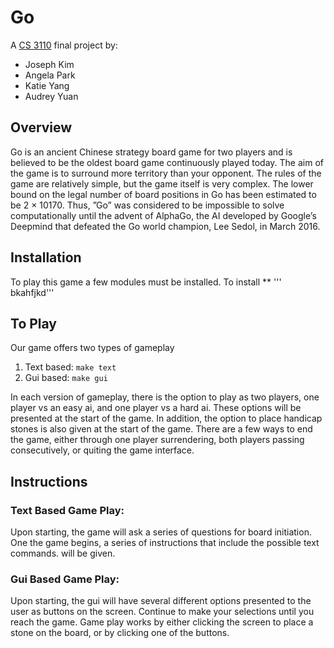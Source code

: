 # Go

A [CS 3110](http://www.cs.cornell.edu/courses/cs3110/2018sp/) final project by:
* Joseph Kim 
* Angela Park
* Katie Yang
* Audrey Yuan 

## Overview
Go is an ancient Chinese strategy board game for two players and is believed to be the oldest board game continuously played today. The aim of the game is to surround more territory than your opponent. The rules of the game are relatively simple, but the game itself is very complex. The lower bound on the legal number of board positions in Go has been estimated to be 2 × 10170. Thus, ”Go” was considered to be impossible to solve computationally until the advent of AlphaGo, the AI developed by Google’s Deepmind that defeated the Go world champion, Lee Sedol, in March 2016. 

## Installation
To play this game a few modules must be installed.  To install ** 
'''
bkahfjkd'''


## To Play 
Our game offers two types of gameplay
1. Text based: `make text`
2. Gui based: `make gui` 
  
In each version of gameplay, there is the option to play as two players, one player vs an easy ai, and one player vs a hard ai.  These options will be presented at the start of the game.  In addition, the option to place handicap stones is also given at the start of the game.  There are a few ways to end the game, either through one player surrendering, both players passing consecutively, or quiting the game interface. 


## Instructions
### Text Based Game Play:
Upon starting, the game will ask a series of questions for board initiation.  One the game begins, a series of instructions that include the possible text commands. will be given.
### Gui Based Game Play:
Upon starting, the gui will have several different options presented to the user as buttons on the screen.  Continue to make your selections until you reach the game.  Game play works by either clicking the screen to place a stone on the board, or by clicking one of the buttons. 










